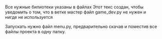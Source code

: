 Все нужные билиотеки указаны в файлах
Этот текс создан, чтобы уведомить о том, что в ветке мастер файл game_dev.py не нужен и нигде не используется

Запускать нужно файл menu.py, предварительно скачав и поместив все файлы проекта в одну папку.
